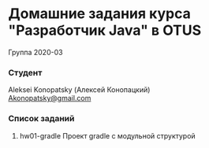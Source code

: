 # Домашние задания курса "Разработчик Java" в OTUS

Группа 2020-03

### Студент
Aleksei Konopatsky (Алексей Конопацкий)<br>
Akonopatsky@gmail.com


### Список заданий
1. hw01-gradle Проект gradle с модульной структурой 
